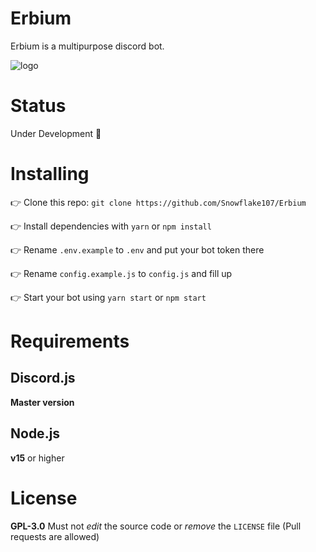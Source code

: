 # Erbium
Erbium is a multipurpose discord bot.

![logo](https://raw.githubusercontent.com/Snowflake107/Erbium/main/assets/ersm.png)

# Status
Under Development 🚧

# Installing
👉 Clone this repo: `git clone https://github.com/Snowflake107/Erbium`

👉 Install dependencies with `yarn` or `npm install`

👉 Rename `.env.example` to `.env` and put your bot token there

👉 Rename `config.example.js` to `config.js` and fill up

👉 Start your bot using `yarn start` or `npm start`

# Requirements
## Discord.js
**Master version**

## Node.js
**v15** or higher

# License
**GPL-3.0**
Must not *edit* the source code or *remove* the `LICENSE` file (Pull requests are allowed)